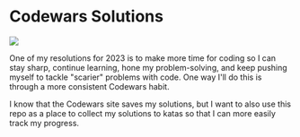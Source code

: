 # Codewars Solutions

![](https://www.codewars.com/users/lizkaufman/badges/large)

One of my resolutions for 2023 is to make more time for coding so I can stay sharp, continue learning, hone my problem-solving, and keep pushing myself to tackle "scarier" problems with code. One way I'll do this is through a more consistent Codewars habit.

I know that the Codewars site saves my solutions, but I want to also use this repo as a place to collect my solutions to katas so that I can more easily track my progress.
